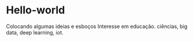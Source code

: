 # Hello-world
Colocando algumas ideias e esboços
Interesse em educação. ciências, big data, deep learning, iot.
